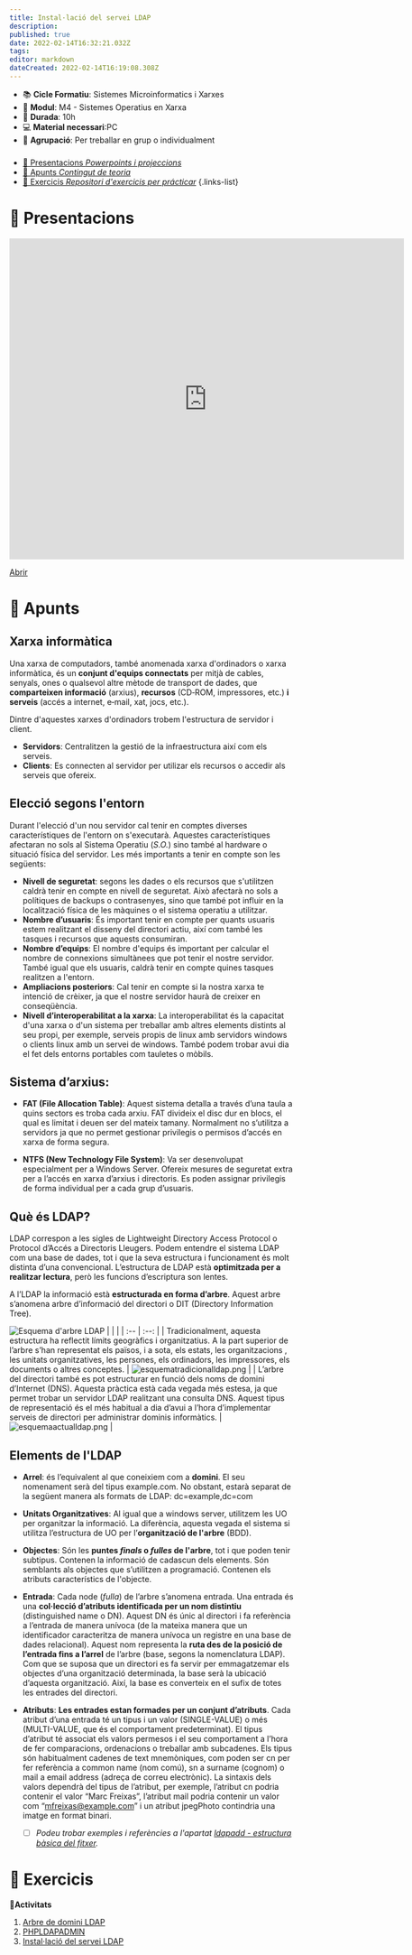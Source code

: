```yaml
---
title: Instal·lació del servei LDAP
description: 
published: true
date: 2022-02-14T16:32:21.032Z
tags: 
editor: markdown
dateCreated: 2022-02-14T16:19:08.308Z
---
```


- :books: **Cicle Formatiu**: Sistemes Microinformatics i Xarxes
- :notebook_with_decorative_cover: **Modul**: M4 - Sistemes Operatius en Xarxa
- :calendar: **Durada**: 10h
- :computer: **Material necessari**:PC
- :busts_in_silhouette: **Agrupació**: Per treballar en grup o individualment

###

- [:cinema: Presentacions *Powerpoints i projeccions*](#presentacions) 
- [:orange_book: Apunts *Contingut de teoria*](#apunts)
- [:pencil: Exercicis *Repositori d'exercicis per prácticar*](#exercicis)
{.links-list}

# :cinema: Presentacions
<p align="center"><iframe src="https://docs.google.com/presentation/d/1OF6uOObEZp473v0hrHUMolfHzCF0S6KL/embed?start=false&loop=false&delayms=3000" frameborder="0" width="700" height="569" allowfullscreen="true" mozallowfullscreen="true" webkitallowfullscreen="true"></iframe></p>

[Abrir](https://docs.google.com/presentation/d/1OF6uOObEZp473v0hrHUMolfHzCF0S6KL/pub?start=false&loop=false&delayms=60000)

# :orange_book: Apunts

## Xarxa informàtica

Una xarxa de computadors, també anomenada xarxa d'ordinadors o xarxa informàtica, és un **conjunt d'equips connectats** per mitjà de cables, senyals, ones o qualsevol altre mètode de transport de dades, que **comparteixen informació** (arxius), **recursos** (CD‐ROM, impressores, etc.) **i serveis** (accés a internet, e‐mail, xat, jocs, etc.).

Dintre d'aquestes xarxes d'ordinadors trobem l'estructura de servidor i client.
- **Servidors**: Centralitzen la gestió de la infraestructura així com els serveis.
- **Clients**: Es connecten al servidor per utilizar els recursos o accedir als serveis que ofereix.

## Elecció segons l'entorn

Durant l'elecció d'un nou servidor cal tenir en comptes diverses característiques de l'entorn on s'executarà. Aquestes característiques afectaran no sols al Sistema Operatiu (*S.O.*) sino també al hardware o situació física del servidor.
Les més importants a tenir en compte son les següents:
- **Nivell de seguretat**: segons les dades o els recursos que s'utilitzen caldrà tenir en compte en nivell de seguretat. Això afectarà no sols a polítiques de backups o contrasenyes, sino que també pot influir en la localització física de les màquines o el sistema operatiu a utilitzar.
- **Nombre d’usuaris**: És important tenir en compte per quants usuaris estem realitzant el disseny del directori actiu, així com també les tasques i recursos que aquests consumiran.
- **Nombre d’equips**: El nombre d'equips és important per calcular el nombre de connexions simultànees que pot tenir el nostre servidor. També igual que els usuaris, caldrà tenir en compte quines tasques realitzen a l'entorn. 
- **Ampliacions posteriors**: Cal tenir en compte si la nostra xarxa te intenció de crèixer, ja que el nostre servidor haurà de creixer en conseqüència.
- **Nivell d’interoperabilitat a la xarxa**: La interoperabilitat és la capacitat d'una xarxa o d'un sistema per treballar amb altres elements distints al seu propi, per exemple, serveis propis de linux amb servidors windows o clients linux amb un servei de windows. També podem trobar avui dia el fet dels entorns portables com tauletes o mòbils.

## Sistema d’arxius:
- **FAT (File Allocation Table)**: Aquest sistema detalla a través d’una taula a quins sectors es troba cada arxiu. FAT divideix el disc dur en blocs, el qual es limitat i deuen ser del mateix tamany. Normalment no s’utilitza a servidors ja que no permet gestionar privilegis o permisos d’accés en xarxa de forma segura.

- **NTFS (New Technology File System)**: Va ser desenvolupat especialment per a Windows Server. Ofereix mesures de seguretat extra per a l’accés en xarxa d’arxius i directoris. Es poden assignar privilegis de forma individual per a cada grup d’usuaris.
## Què és LDAP?
LDAP correspon a les sigles de Lightweight Directory Access Protocol o Protocol d’Accés a Directoris Lleugers.
Podem entendre el sistema LDAP com una base de dades, tot i que la seva estructura i funcionament és molt distinta d’una convencional. L’estructura de LDAP està **optimitzada per a realitzar lectura**, però les funcions d’escriptura son lentes.

A l’LDAP la informació està **estructurada en forma d’arbre**. Aquest arbre s’anomena arbre d’informació del directori o DIT (Directory Information Tree).

![Esquema d'arbre LDAP](/informatica/m04/esquemaarbreldap.png)
| | |
| :-- | :--: |
| Tradicionalment, aquesta estructura ha reflectit límits geogràfics i organitzatius. A la part superior de l’arbre s’han representat els països, i a sota, els estats, les organitzacions , les unitats organitzatives, les persones, els ordinadors, les impressores, els documents o altres conceptes. | ![esquematradicionalldap.png](/informatica/m04/esquematradicionalldap.png) |
| L’arbre del directori també es pot estructurar en funció dels noms de domini d’Internet (DNS). Aquesta pràctica està cada vegada més estesa, ja que permet trobar un servidor LDAP realitzant una consulta DNS. Aquest tipus de representació és el més habitual a dia d’avui a l’hora d’implementar serveis de directori per administrar dominis informàtics. | ![esquemaactualldap.png](/informatica/m04/esquemaactualldap.png) |

## Elements de l'LDAP
- **Arrel**: és l’equivalent al que coneixiem com a **domini**. El seu nomenament serà del tipus example.com. No obstant, estarà separat de la següent manera als formats de LDAP: dc=example,dc=com
- **Unitats Organitzatives**: Al igual que a windows server, utilitzem les UO per organitzar la informació. La diferència, aquesta vegada el sistema si utilitza l’estructura de UO per l’**organització de l'arbre** (BDD).
- **Objectes**: Són les **puntes *finals* o *fulles* de l'arbre**, tot i que poden tenir subtipus. Contenen la informació de cadascun dels elements. Són semblants als objectes que s’utilitzen a programació. Contenen els atributs característics de l'objecte.
- **Entrada**: Cada node (*fulla*) de l’arbre s’anomena entrada. Una entrada és una **col·lecció d’atributs identificada per un nom distintiu** (distinguished name o DN). Aquest DN és únic al directori i fa referència a l’entrada de manera unívoca (de la mateixa manera que un identificador caracteritza de manera unívoca un registre en una base de dades relacional).
Aquest nom representa la **ruta des de la posició de l’entrada fins a l’arrel** de l’arbre (base, segons la nomenclatura LDAP). Com que se suposa que un directori es fa servir per emmagatzemar els objectes d’una organització determinada, la base serà la ubicació d’aquesta organització. Així, la base es converteix en el sufix de totes les entrades del directori.
- **Atributs**: **Les entrades estan formades per un conjunt d’atributs**. Cada atribut d’una entrada té un tipus i un valor (SINGLE-VALUE) o més (MULTI-VALUE, que és el comportament predeterminat). El tipus d’atribut té associat els valors permesos i el seu comportament a l’hora de fer comparacions, ordenacions o treballar amb subcadenes.
Els tipus són habitualment cadenes de text mnemòniques, com poden ser cn per fer referència a common name (nom comú), sn a surname (cognom) o mail a email address (adreça de correu electrònic).
La sintaxis dels valors dependrà del tipus de l’atribut, per exemple, l’atribut cn podria contenir el valor “Marc Freixas”, l’atribut mail podria contenir un valor com “mfreixas@example.com” i un atribut jpegPhoto contindria una imatge en format binari.

    - [ ] *Podeu trobar exemples i referències a l'apartat [ldapadd - estructura bàsica del fitxer](#ldapadd-estructura-bàsica-del-fitxer).*


# :pencil: Exercicis
  **:thought_balloon:Activitats**
  
1. [Arbre de domini LDAP](arbre-LDAP)
2. [PHPLDAPADMIN](php-ldap)
3. [Instal·lació del servei LDAP](install-LDAP)
  